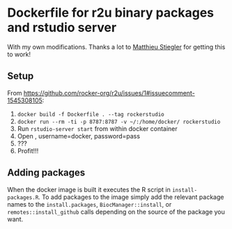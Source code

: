 # Dockerfile for r2u binary packages and rstudio server

With my own modifications. Thanks a lot to [Matthieu
Stiegler](https://github.com/MatthieuStigler) for getting this to work!

## Setup

From https://github.com/rocker-org/r2u/issues/1#issuecomment-1545308105:

1. `docker build -f Dockerfile . --tag rockerstudio`
2. `docker run --rm -ti -p 8787:8787 -v ~/:/home/docker/ rockerstudio`
3. Run `rstudio-server start` from within docker container
4. Open [](http://localhost:8787/), username=docker, password=pass
5. ???
6. Profit!!!

## Adding packages

When the docker image is built it executes the R script in `install-packages.R`. To add packages to the image simply add the relevant package names to the `install.packages`, `BiocManager::install`, or `remotes::install_github` calls depending on the source of the package you want.
